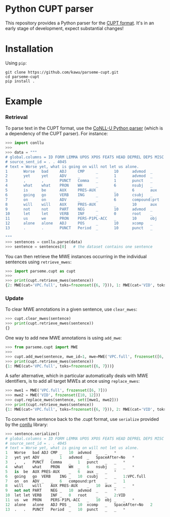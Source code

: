 # Python CUPT parser

This repository provides a Python parser for the [CUPT format][cupt].  It's in
an early stage of development, expect substantial changes!

# Installation

Using `pip`:

    git clone https://github.com/kawu/parseme-cupt.git
    cd parseme-cupt
    pip install .

# Example

### Retrieval

To parse text in the CUPT format, use the [CoNLL-U Python parser][conllu]
(which is a dependency of the CUPT parser).  For instance:
```python
>>> import conllu
>>>
>>> data = """
# global.columns = ID FORM LEMMA UPOS XPOS FEATS HEAD DEPREL DEPS MISC PARSEME:MWE
# source_sent_id = . . 4045
# text = Worse yet, what is going on will not let us alone.
1       Worse   bad     ADJ     CMP     _       10      advmod  _       _       *
2       yet     yet     ADV     _       _       1       advmod  _       SpaceAfter=No   *
3       ,       ,       PUNCT   Comma   _       1       punct   _       _       *
4       what    what    PRON    WH      _       6       nsubj   _       _       *
5       is      be      AUX     PRES-AUX        _       6       aux     _       _       *
6       going   go      VERB    ING     _       10      csubj   _       _       2:VPC.full
7       on      on      ADV     _       _       6       compound:prt    _       _       2
8       will    will    AUX     PRES-AUX        _       10      aux     _       _       *
9       not     not     PART    NEG     _       10      advmod  _       _       *
10      let     let     VERB    INF     _       0       root    _       _       1:VID
11      us      we      PRON    PERS-P1PL-ACC   _       10      obj     _       _       *
12      alone   alone   ADJ     POS     _       10      xcomp   _       SpaceAfter=No   1
13      .       .       PUNCT   Period  _       10      punct   _       _       *

"""
>>> sentences = conllu.parse(data)
>>> sentence = sentences[0]   # the dataset contains one sentence
```

You can then retrieve the MWE instances occurring in the individual sentences
using `retrieve_mwes`:
```python
>>> import parseme.cupt as cupt
>>>
>>> print(cupt.retrieve_mwes(sentence))
{2: MWE(cat='VPC.full', toks=frozenset({6, 7})), 1: MWE(cat='VID', toks=frozenset({10, 12}))}
```

### Update

To clear MWE annotations in a given sentence, use `clear_mwes`:
```python
>>> cupt.clear_mwes(sentence)
>>> print(cupt.retrieve_mwes(sentence))
{}
```

One way to add new MWE annotations is using `add_mwe`:
```python
>>> from parseme.cupt import MWE
>>>
>>> cupt.add_mwe(sentence, mwe_id=1, mwe=MWE('VPC.full', frozenset([6, 7])))
>>> print(cupt.retrieve_mwes(sentence))
{1: MWE(cat='VPC.full', toks=frozenset({6, 7}))}
```

A safer alternative, which in particular automatically deals with MWE
identifiers, is to add all target MWEs at once using `replace_mwes`:
```python
>>> mwe1 = MWE('VPC.full', frozenset([6, 7]))
>>> mwe2 = MWE('VID', frozenset([10, 12]))
>>> cupt.replace_mwes(sentence, set([mwe1, mwe2]))
>>> print(cupt.retrieve_mwes(sentence))
{1: MWE(cat='VPC.full', toks=frozenset({6, 7})), 2: MWE(cat='VID', toks=frozenset({10, 12}))}
```

To convert the sentence back to the .cupt format, use `serialize` provided by
the [conllu][conllu] library:
```python
>>> sentence.serialize()
# global.columns = ID FORM LEMMA UPOS XPOS FEATS HEAD DEPREL DEPS MISC PARSEME:MWE
# source_sent_id = . . 4045
# text = Worse yet, what is going on will not let us alone.
1	Worse	bad	ADJ	CMP	_	10	advmod	_	_	*
2	yet	yet	ADV	_	_	1	advmod	_	SpaceAfter=No	*
3	,	,	PUNCT	Comma	_	1	punct	_	_	*
4	what	what	PRON	WH	_	6	nsubj	_	_	*
5	is	be	AUX	PRES-AUX	_	6	aux	_	_	*
6	going	go	VERB	ING	_	10	csubj	_	_	1:VPC.full
7	on	on	ADV	_	_	6	compound:prt	_	_	1
8	will	will	AUX	PRES-AUX	_	10	aux	_	_	*
9	not	not	PART	NEG	_	10	advmod	_	_	*
10	let	let	VERB	INF	_	0	root	_	_	2:VID
11	us	we	PRON	PERS-P1PL-ACC	_	10	obj	_	_	*
12	alone	alone	ADJ	POS	_	10	xcomp	_	SpaceAfter=No	2
13	.	.	PUNCT	Period	_	10	punct	_	_	*

```


[cupt]: http://multiword.sourceforge.net/cupt-format "CUPT format"
[conllu]: https://pypi.org/project/conllu/ "Python CoNLL-U parser"
